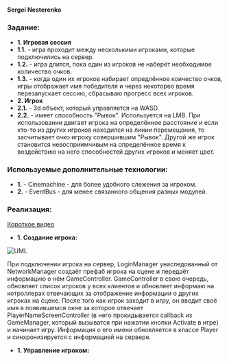 #### Sergei Nesterenko

### **Задание:** 
+ **1. Игровая сессия**
+ **1.1.** - игра проходит между несколькими игроками, которые подключились на сервер.
+ **1.2.** - игра длится, пока один из игроков не наберёт необходимое количество очков.
+ **1.3.** - когда один их игроков набирает опредлённое коичество очков, игры отображает имя победителя и через некоторео время перезапускает сессию, сбрасываю прогресс всех игроков.
+ **2. Игрок**
+ **2.1.** - 3d объект, который управляется на WASD.
+ **2.2.** - имеет способность "Рывок". Используется на LMB. При использовании двигает игрока на определённое расстояние и если кто-то из других игроков находился на линии
перемещения, то засчитывает очко игроку совершившим "Рывок". Другой же игрок становится невосприимчивым на определённое время к воздействию на него способностей других игроков
и меняет цвет.

### **Используемые дополнительные технологии:**
  + **1.** - Cinemachine - для более удобного слежения за игроком.
  + **2.** - EventBus - для менее связанного общения разных модулей.
  
  ### **Реализация:** 
[Короткое видео](https://youtu.be/ajRWZboV-04)

+ **1. Создание игрока:**

![UML](https://user-images.githubusercontent.com/107647367/232340648-050678fe-90fb-43e7-b7db-3a125ef08169.png)

 При подключении игрока на сервер, LoginManager унаследованный от NetworkManager создаёт префаб игрока на сцене и передаёт информацию о нём GameController. GameController в свою очередь, обновляет список игроков у всех клиентов и обновляет информаю на котроллерах отвечающих за отображение информации о других игроках на сцене. После того как игрок заходит в игру, он вводит своё имя в появившемся окне за которое отвечает PlayerNameScreenController (в него прокидывается callback из GameManager, который вызыватся при нажатии кнопки Activate в игре) и начинает игру. Информация о его имени обновляется в классе Player и синхронизируется с информацией на сервере.

+ **1. Управление игроком:**

